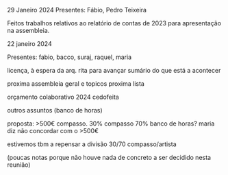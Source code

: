 29 Janeiro 2024
Presentes: Fábio, Pedro Teixeira

Feitos trabalhos relativos ao relatório de contas de 2023 para apresentação na assembleia.

22 janeiro 2024

Presentes: fabio, bacco, suraj, raquel, maria

licença, à espera da arq. rita para avançar
sumário do que está a acontecer
 
proxima assembleia geral e topicos
proxima lista
 
orçamento colaborativo 2024 cedofeita
 
outros assuntos (banco de horas)
 
proposta: >500€ compasso. 30% compasso 70% banco de horas?
maria diz não concordar com o >500€
 
estivemos tbm a repensar a divisão 30/70 compasso/artista

(poucas notas porque não houve nada de concreto a ser decidido nesta reunião)

